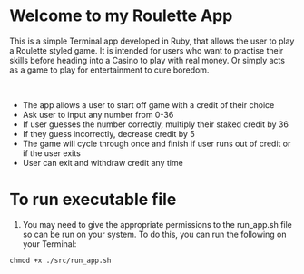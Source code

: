 # Welcome to my Roulette App

This is a simple Terminal app developed in Ruby, that allows the user to play a Roulette styled game. It is intended for users who want to practise their skills before heading into a Casino to play with real money. Or simply acts as a game to play for entertainment to cure boredom.

<br>
<ul>
<li> The app allows a user to start off game with a credit of their choice
<li>  Ask user to input any number from 0-36
<li>  If user guesses the number correctly, multiply their staked credit by 36
<li> If they guess incorrectly, decrease credit by 5
<li>  The game will cycle through once and finish if user runs out of credit or if the user exits
<li>  User can exit and withdraw credit any time
</ul>


# To run executable file

1. You may need to give the appropriate permissions to the run_app.sh file so can be run on your system. To do this, you can run the following on your Terminal:

`chmod +x ./src/run_app.sh`